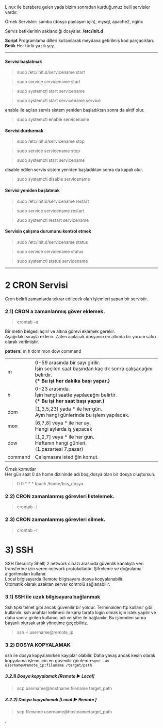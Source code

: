 Linux ile berabere gelen yada bizim sonradan kurduğumuz belli servisler vardır.

Örnek Servisler: samba (dosya paylaşım için), mysql, apache2, nginx

Servis betiklerinin saklandığı dosyalar.
**/etc/init.d**

**Script** Programlama dilleri kullanılarak meydana getirilmiş kod parçacıkları.  
**Betik**  Her türlü yazılı şey.

---
#### Servisi başlatmak
> sudo /etc/init.d/servicename start

> sudo service servicename start

> sudo systemctl start servicename

> sudo systemctl start servicename.service

enable ile açılan servis sistem yeniden başladıktan sonra da aktif olur.
> sudo systemctl enable  servicename

#### Servisi durdurmak
> sudo /etc/init.d/servicename stop

> sudo service servicename stop

> sudo systemctl start servicename


disable edilen servis sistem yeniden başladıktan sonra da kapalı olur.
> sudo systemctl disable servicename

#### Servisi yeniden başlatmak
> sudo /etc/init.d/servicename restart

> sudo service servicename restart

> sudo systemctl restart  servicename

#### Servisin çalışma durumunu kontrol etmek
> sudo /etc/init.d/servicename status

> sudo service servicename status

> sudo systemctl status servicename



---
# 2 CRON Servisi
Cron belirli zamanlarda tekrar edilecek olan işlemleri yapan bir servistir.

### 2.1) CRON a zamanlanmış göver eklemek.
> crontab -e

Bir metin belgesi açılır ve altına görevi eklemek gerekir.  
Aşağıdaki sırayla eklenir. Zaten açılacak dosyanın en altında bir yorum satırı olarak verilmiştir.

**pattern:** m   h   dom     mon     dow     command

|   |   |
|---|---|
| m | 0-59 arasında bir sayı girilir.<br/>  İşin seçilen saat başından kaç dk sonra çalışacağını belirdir.<br/> **(\* Bu işi her dakika başı yapar.)** |
| h | 0-23 arasında.<br/> İşin hangi saatte yapılacağnı belirtir.<br/> **(\* Bu işi her saat başı yapar.)**   |
| dom | [1,3,5,23] yada * ile her gün.<br/> Ayın hangi günlerinde bu işlem yapılacak. |
| mon | [6,7,8] veya * ile her ay.<br/> Hangi aylarda iş yapacak |
| dow | [1,2,7] veya * ile her gün.<br/> Haftanın hangi günleri.<br/> (1.pazartesi 7.pazar)|
| command | Çalışmasını istediğin komut.  |

Örnek komutlar  
Her gün saat 0 da home dizininde adı boş_dosya olan bir dosya oluştursun.
> 0 0 * * * touch /home/boş_dosya

### 2.2) CRON zamanlanmış görevleri listelemek.
> crontab -l

### 2.3) CRON zamanlanmış görevleri silmek.
> crontab -r

# 3) SSH
SSH (Security Shell) 2 network cihazı arasında güvenlik kanalıyla veri transferine izin veren network protokolüdür.
Şifreleme ve doğrulama algoritmaları kullanır.  
Local bilgisayarda Remote bilgisayara dosya kopyalanabilir.  
Otomatik olarak uzaktan server kontrolü sağlanabilir.

### 3.1) SSH ile uzak bilgisayara bağlanmak
Ssh tıpkı telnet gibi ancak güvenilir bir yoldur. Terminalden ftp kullanır gibi kullanılır. ssh anahtar kelimesi ile karşı tarafa login olmak için istek yapılır ve daha sonra girilen kullanıcı adı ve şifre ile bağlanılır. Bu işlemden sonra başarılı olursak artık yönetime geçebiliriz.
> ssh -l username@remote_ip

### 3.2) DOSYA KOPYALAMAK
ssh ile dosya kopyalanırken kayıplar olabilir. Daha yavaş ancak kesin olarak kopyalama işlemi için en güvenilir göntem `rsync -av username@remote_ip:filename /target/path`
##### 3.2.1) Dosya kopyalamak [Remote ► Local]
> scp username@hostname:filename target_path

##### 3.2.2) Dosya kopyalamak [Local ► Remote ]
> scp filename username@hostname:target_path




.
